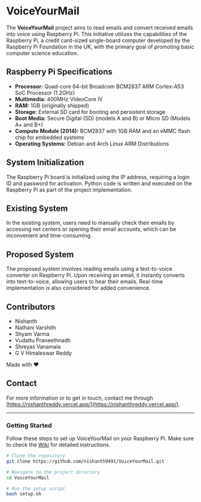 # VoiceYourMail


The **VoiceYourMail** project aims to read emails and convert received emails into voice using Raspberry Pi. This initiative utilizes the capabilities of the Raspberry Pi, a credit card-sized single-board computer developed by the Raspberry Pi Foundation in the UK, with the primary goal of promoting basic computer science education.

## Raspberry Pi Specifications

- **Processor:** Quad-core 64-bit Broadcom BCM2837 ARM Cortex-A53 SoC Processor (1.2GHz)
- **Multimedia:** 400MHz VideoCore IV
- **RAM:** 1GB (originally shipped)
- **Storage:** External SD card for booting and persistent storage
- **Boot Media:** Secure Digital (SD) (models A and B) or Micro SD (Models A+ and B+)
- **Compute Module (2014):** BCM2837 with 1GB RAM and an eMMC flash chip for embedded systems
- **Operating Systems:** Debian and Arch Linux ARM Distributions

## System Initialization

The Raspberry Pi board is initialized using the IP address, requiring a login ID and password for activation. Python code is written and executed on the Raspberry Pi as part of the project implementation.

## Existing System

In the existing system, users need to manually check their emails by accessing net centers or opening their email accounts, which can be inconvenient and time-consuming.

## Proposed System

The proposed system involves reading emails using a text-to-voice converter on Raspberry Pi. Upon receiving an email, it instantly converts into text-to-voice, allowing users to hear their emails. Real-time implementation is also considered for added convenience.

## Contributors

- Nishanth
- Nathani Varshith
- Shyam Varma
- Vudattu Praneethnadh
- Shreyas Vanamala
- G V Himaleswar Reddy

Made with ❤️ 

## Contact

For more information or to get in touch, contact me through [https://nishanthreddy.vercel.app/](https://nishanthreddy.vercel.app/).

---

### Getting Started

Follow these steps to set up VoiceYourMail on your Raspberry Pi. Make sure to check the [Wiki](https://github.com/username/VoiceYourMail/wiki) for detailed instructions.

```bash
# Clone the repository
git clone https://github.com/nishanth9491/VoiceYourMail.git

# Navigate to the project directory
cd VoiceYourMail

# Run the setup script
bash setup.sh
